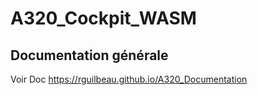 # A320_Cockpit_WASM

## Documentation générale
Voir Doc https://rguilbeau.github.io/A320_Documentation
